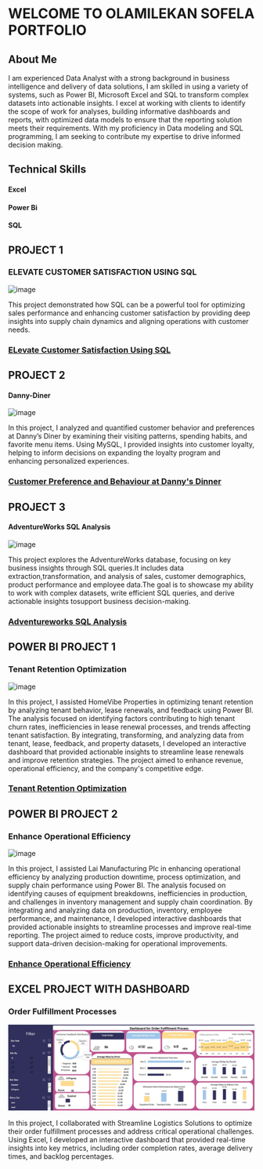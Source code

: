 # WELCOME TO OLAMILEKAN SOFELA PORTFOLIO

## About Me
 I am experienced Data Analyst with a strong background in business intelligence and delivery of data solutions, I am skilled in using a variety of systems, such as Power BI, Microsoft Excel and SQL to transform complex datasets into actionable insights. I excel at working with clients to identify the scope of work for analyses, building informative dashboards and reports, with optimized data models to ensure that the reporting solution meets their requirements. With my proficiency in Data modeling and SQL programming, I am seeking to contribute my expertise to drive informed decision making.

## Technical Skills
#### Excel
#### Power Bi
#### SQL

## PROJECT 1
### ELEVATE CUSTOMER SATISFACTION USING SQL
![image](https://github.com/user-attachments/assets/c5e49864-fbfb-4918-a272-3f64ab234a3c)

This project demonstrated how SQL can be a powerful tool for optimizing sales performance and enhancing customer satisfaction by providing deep insights into supply chain dynamics and aligning operations with customer needs.
### [ELevate Customer Satisfaction Using SQL](https://github.com/OLAMI04/Revolutionize-Supply-Chain-with-SQL)

## PROJECT 2
#### Danny-Diner
![image](https://github.com/user-attachments/assets/092038f3-1ce4-4311-ac1f-7f93d6ecd201)

In this project, I analyzed and quantified customer behavior and preferences at Danny’s Diner by examining their visiting patterns, spending habits, and favorite menu items. Using MySQL, I provided insights into customer loyalty, helping to inform decisions on expanding the loyalty program and enhancing personalized experiences.
### [Customer Preference and Behaviour at Danny's Dinner](https://github.com/OLAMI04/Danny-Dinner)

## PROJECT 3
#### AdventureWorks SQL Analysis 
![image](https://github.com/user-attachments/assets/b4322477-3304-4199-a1f6-5b1e151bf75c)

This project explores the AdventureWorks database, focusing on key business insights through SQL queries.It includes data extraction,transformation, and analysis of sales, customer demographics, product performance and employee data.The goal is to showcase my ability to work with complex datasets, write efficient SQL queries, and derive actionable insights tosupport business decision-making.
### [Adventureworks SQL Analysis](https://github.com/OLAMI04/AdventureWorks)

## POWER BI PROJECT 1
### Tenant Retention Optimization
![image](https://github.com/user-attachments/assets/456ffabb-c435-4110-88a4-e5eaabe7c41e)


In this project, I assisted HomeVibe Properties in optimizing tenant retention by analyzing tenant behavior, lease renewals, and feedback using Power BI. The analysis focused on identifying factors contributing to high tenant churn rates, inefficiencies in lease renewal processes, and trends affecting tenant satisfaction. By integrating, transforming, and analyzing data from tenant, lease, feedback, and property datasets, I developed an interactive dashboard that provided actionable insights to streamline lease renewals and improve retention strategies. The project aimed to enhance revenue, operational efficiency, and the company's competitive edge.
### [Tenant Retention Optimization](https://github.com/OLAMI04/Power-BI-Dashboard)


## POWER BI PROJECT 2
### Enhance Operational Efficiency 
![image](https://github.com/user-attachments/assets/90ddbab4-b992-4c4c-a865-8b88e3867ed5)

In this project, I assisted Lai Manufacturing Plc in enhancing operational efficiency by analyzing production downtime, process optimization, and supply chain performance using Power BI. The analysis focused on identifying causes of equipment breakdowns, inefficiencies in production, and challenges in inventory management and supply chain coordination. By integrating and analyzing data on production, inventory, employee performance, and maintenance, I developed interactive dashboards that provided actionable insights to streamline processes and improve real-time reporting. The project aimed to reduce costs, improve productivity, and support data-driven decision-making for operational improvements.
### [Enhance Operational Efficiency](https://github.com/OLAMI04/POWER-BI)


## EXCEL PROJECT WITH DASHBOARD
### Order Fulfillment Processes
![image](https://github.com/OLAMI04/DML/blob/main/Fullfilment%20Dashboard.JPG)

In this project, I collaborated with Streamline Logistics Solutions to optimize their order fulfillment processes and address critical operational challenges. Using Excel, I developed an interactive dashboard that provided real-time insights into key metrics, including order completion rates, average delivery times, and backlog percentages.



